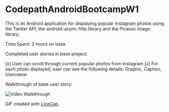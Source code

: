 CodepathAndroidBootcampW1
=========================

This is an Android application for displaying popular Instagram photos using the Twitter API, the android-async-http library and the Picasso image library.

Time Spent: 2 hours on base.

Completed user stories in base project:

[x] User can scroll through current popular photos from Instagram
[x] For each photo displayed, user can see the following details: Graphic, Caption, Username

Walkthrough of base user story:

![Video Walkthrough]()

GIF created with [LiceCap](http://www.cockos.com/licecap/).
